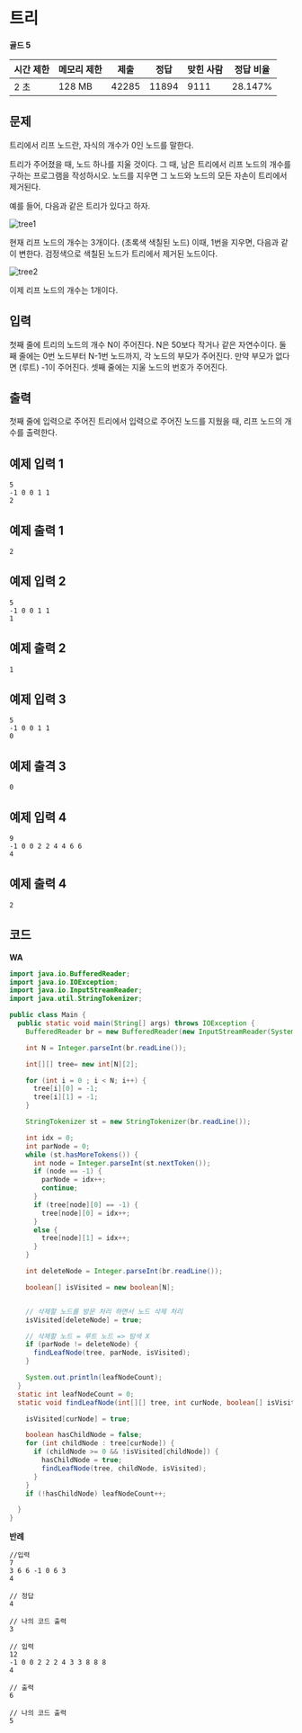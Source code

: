 # 트리

**골드 5**

|시간 제한	|메모리 제한|	제출|	정답	|맞힌 사람	|정답 비율|
|---|---|---|---|---|---|
|2 초|	128 MB|	42285	|11894	|9111|	28.147%|

## 문제

트리에서 리프 노드란, 자식의 개수가 0인 노드를 말한다.

트리가 주어졌을 때, 노드 하나를 지울 것이다. 그 때, 남은 트리에서 리프 노드의 개수를 구하는 프로그램을 작성하시오. 노드를 지우면 그 노드와 노드의 모든 자손이 트리에서 제거된다.

예를 들어, 다음과 같은 트리가 있다고 하자.

![tree1](./tree1.png)

현재 리프 노드의 개수는 3개이다. (초록색 색칠된 노드) 이때, 1번을 지우면, 다음과 같이 변한다. 검정색으로 색칠된 노드가 트리에서 제거된 노드이다.

![tree2](./tree2.png)

이제 리프 노드의 개수는 1개이다.

## 입력 

첫째 줄에 트리의 노드의 개수 N이 주어진다. N은 50보다 작거나 같은 자연수이다. 둘째 줄에는 0번 노드부터 N-1번 노드까지, 각 노드의 부모가 주어진다. 만약 부모가 없다면 (루트) -1이 주어진다. 셋째 줄에는 지울 노드의 번호가 주어진다.

## 출력 

첫째 줄에 입력으로 주어진 트리에서 입력으로 주어진 노드를 지웠을 때, 리프 노드의 개수를 출력한다.

## 예제 입력 1

```
5
-1 0 0 1 1
2
```

## 예제 출력 1

```
2
```

## 예제 입력 2

```
5
-1 0 0 1 1
1
```

## 예제 출력 2

```
1
```

## 예제 입력 3

```
5
-1 0 0 1 1
0
```

## 예제 출격 3

```
0
```

## 예제 입력 4

```
9
-1 0 0 2 2 4 4 6 6
4
```

## 예제 출력 4

```
2
```

## 코드 

**WA**

```java
import java.io.BufferedReader;
import java.io.IOException;
import java.io.InputStreamReader;
import java.util.StringTokenizer;

public class Main {
  public static void main(String[] args) throws IOException {
    BufferedReader br = new BufferedReader(new InputStreamReader(System.in));

    int N = Integer.parseInt(br.readLine());

    int[][] tree= new int[N][2];

    for (int i = 0 ; i < N; i++) {
      tree[i][0] = -1;
      tree[i][1] = -1;
    }

    StringTokenizer st = new StringTokenizer(br.readLine());

    int idx = 0;
    int parNode = 0;
    while (st.hasMoreTokens()) {
      int node = Integer.parseInt(st.nextToken());
      if (node == -1) {
        parNode = idx++;
        continue;
      }
      if (tree[node][0] == -1) {
        tree[node][0] = idx++;
      }
      else {
        tree[node][1] = idx++;
      }
    }

    int deleteNode = Integer.parseInt(br.readLine());

    boolean[] isVisited = new boolean[N];


    // 삭제할 노드를 방문 처리 하면서 노드 삭제 처리
    isVisited[deleteNode] = true;

    // 삭제할 노드 = 루트 노드 => 탐색 X
    if (parNode != deleteNode) {
      findLeafNode(tree, parNode, isVisited);
    }

    System.out.println(leafNodeCount);
  }
  static int leafNodeCount = 0;
  static void findLeafNode(int[][] tree, int curNode, boolean[] isVisited) {

    isVisited[curNode] = true;

    boolean hasChildNode = false;
    for (int childNode : tree[curNode]) {
      if (childNode >= 0 && !isVisited[childNode]) {
        hasChildNode = true;
        findLeafNode(tree, childNode, isVisited);
      }
    }
    if (!hasChildNode) leafNodeCount++;

  }
}
```

**반례**

```
//입력 
7
3 6 6 -1 0 6 3
4

// 정답
4

// 나의 코드 출력 
3
```
```
// 입력 
12
-1 0 0 2 2 2 4 3 3 8 8 8
4

// 출력 
6

// 나의 코드 출력 
5
```
